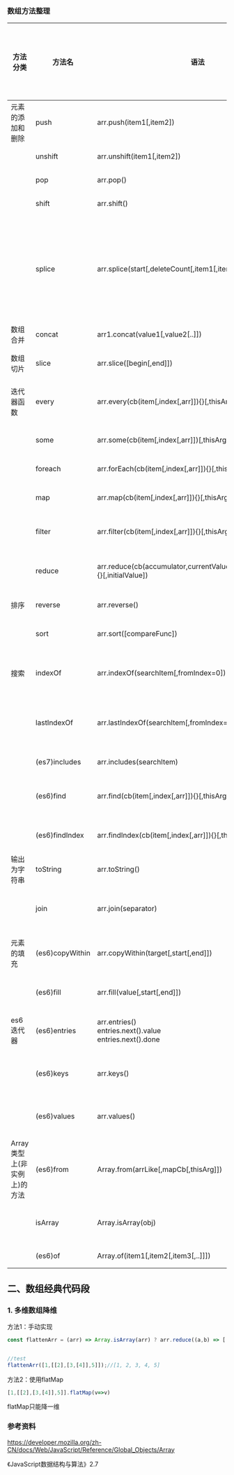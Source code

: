 ### 数组方法整理

方法分类|方法名 | 语法 | 描述 |返回|是否改变原数组
-------|------|-----|------|---|------------
元素的添加和删除|push|arr.push(item1[,item2])|把一个或多个元素添加到数组的末尾|新数组的长度|yes
||unshift|arr.unshift(item1[,item2])|把一个或多个元素添加到数组的头部|新数组的长度|yes
||pop|arr.pop()|移除数组最后一个元素|移除的那个最后的元素|yes
||shift|arr.shift()|移除数组第一个元素|移除的那个第一个元素|yes
||splice|arr.splice(start[,deleteCount[,item1[,item2[...]]]])|在任意位置添加或删除元素|由被删除的元素组成的一个数组。如果只删除了一个元素，则返回只包含一个元素的数组。如果没有删除元素，则返回空数组。|yes
数组合并|concat|arr1.concat(value1[,value2[..]])|向一个数组后部添加数组或元素|新的合并后的数组|no
数组切片|slice|arr.slice([begin[,end]])|从开始到结束（不包括结束）选择的数组的一部分浅拷贝到一个新数组对象|这个拷贝来的新数组对象|no
迭代器函数|every|arr.every(cb(item[,index[,arr]]){}[,thisArg])|测试数组的所有项是否都通过了指定函数的测试,有一项结果为false则为false|true/false|no
||some|arr.some(cb(item[,index[,arr]])[,thisArg])|测试数组中是否存在通过指定函数的测试的项，有一项结果为true则为true|true/false|no
||foreach|arr.forEach(cb(item[,index[,arr]]){}[,thisArg])|对数组的每一项执行一次提供的函数。|无返回值|no
||map|arr.map(cb(item[,index[,arr]]){}[,thisArg])|创建由该数组中的每一项都调用指定函数后的返回值组成的新数组|每一项的返回值组成的新数组|no
||filter|arr.filter(cb(item[,index[,arr]]){}[,thisArg])|创建由该数组中的每一项都调用指定函数后返回true的项组成的新数组|返回true的项组成的新数组|no
||reduce|arr.reduce(cb(accumulator,currentValue[,currentIndex[,arr]]){}[,initialValue])|函数参数不断返回将被叠加到累加器上的值，reduce方法停止后返回这个累加器的最终值|累加器的最终值|no
排序|reverse|arr.reverse()|就地颠倒数组中元素的顺序|颠倒后的数组|yes
  ||sort   |arr.sort([compareFunc])|就地对数组中的元素进行排序，默认是根据字符串unicode升序排列|排序后的数组|yes
搜索|indexOf|arr.indexOf(searchItem[,fromIndex=0])|在数组中查找给定元素的第一个索引|首个被找到的给定元素的索引，如果没找到则返回-1|no
||lastIndexOf|arr.lastIndexOf(searchItem[,fromIndex=arr.length-1])|在数组中查找给定元素的最后一个索引|从后向前首个被找到的给定元素的索引，如果没找到则返回-1|no
||(es7)includes|arr.includes(searchItem)|判断数组中是否存在某个元素|true/false|no
||(es6)find|arr.find(cb(item[,index[,arr]]){}[,thisArg])|返回数组中满足指定函数的第一个元素|数组中满足指定函数的第一个元素/undefined|no
||(es6)findIndex|arr.findIndex(cb(item[,index[,arr]]){}[,thisArg])|返回数组中满足指定函数的第一个元素的索引|满足指定函数的第一个元素的索引/-1|no
输出为字符串|toString|arr.toString()|得到由数组元素组成的字符串，由逗号分隔。相对于arr.join(',')|由数组元素组成的、逗号分隔的字符串|no
||join|arr.join(separator)|将数组通过指定分隔符连接成字符串|由数组元素组成、指定分隔符连接的字符串|no
元素的填充|(es6)copyWithin|arr.copyWithin(target[,start[,end]])|浅复制数组的一部分到同一数组中的另一个位置，并返回它，而不修改其大小。|改变后的数组|yes
||(es6)fill|arr.fill(value[,start[,end]])|用一个固定值填充一个数组中从起始索引到终止索引内的全部元素|修改后的数组|yes
es6迭代器|(es6)entries|arr.entries() <br>entries.next().value<br>entries.next().done|返回一个新的数组迭代器，在迭代器上调用next()可得到{value:[index,item],done:Bool}|包含每项索引的键值对信息的数组迭代器|no
||(es6)keys|arr.keys()|返回一个新的数组迭代器，在迭代器上调用next()可得到{value:index,done:Bool}|包含每项索引信息的数组迭代器|no
||(es6)values|arr.values()|返回一个新的数组迭代器，在迭代器上调用next()可得到{value:item,done:Bool}|包含每项值信息的数组迭代器|no
Array类型上(非实例上)的方法|(es6)from|Array.from(arrLike[,mapCb[,thisArg]])|从一个类似数组或可迭代对象中创建一个新的数组实例。|新的数组实例|no
||isArray|Array.isArray(obj)|检测某个对象是否是Array，如果对象是Array则返回true,否则返回false|true/false|no
||(es6)of|Array.of(item1[,item2[,item3[,..]]])|创建一个具有可变数量项的新数组实例|新数组实例|no


## 二、数组经典代码段
### 1. 多维数组降维
方法1：手动实现
```js
const flattenArr = (arr) => Array.isArray(arr) ? arr.reduce((a,b) => [...flattenArr(a),...flattenArr(b)],[]) : [arr];


//test
flattenArr([1,[[2],[3,[4]],5]]);//[1, 2, 3, 4, 5]
```

方法2：使用flatMap
```js
[1,[[2],[3,[4]],5]].flatMap(v=>v)
```
flatMap只能降一维


### 参考资料

<https://developer.mozilla.org/zh-CN/docs/Web/JavaScript/Reference/Global_Objects/Array>

《JavaScript数据结构与算法》2.7
